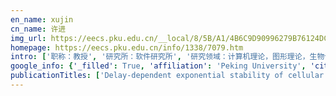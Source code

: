 ```yaml
---
en_name: xujin
cn_name: 许进
img_url: https://eecs.pku.edu.cn/__local/8/5B/A1/4B6C9D90996279B76124DCA8843_375FB468_47B5.jpg?e=.jpg
homepage: https://eecs.pku.edu.cn/info/1338/7079.htm
intro: ['职称：教授', '研究所：软件研究所', '研究领域：计算机理论，图形理论，生物计算机，生物信息学 ', '办公电话：86-10-6275 0359', '电子邮件：jxu@pku.edu.cn', '个人主页： ']
google_info: {'_filled': True, 'affiliation': 'Peking University', 'citedby': 4952, 'citedby5y': 1384, 'cites_per_year': {2001: 29, 2002: 19, 2003: 63, 2004: 84, 2005: 195, 2006: 244, 2007: 379, 2008: 405, 2009: 501, 2010: 323, 2011: 290, 2012: 358, 2013: 320, 2014: 291, 2015: 278, 2016: 294, 2017: 229, 2018: 295, 2019: 241, 2020: 45}}
publicationTitles: ['Delay-dependent exponential stability of cellular neural networks with time-varying delays', 'Global exponential stability of Hopfield neural networks with continuously distributed delays', 'Application of a novel IWO to the design of encoding sequences for DNA computing', 'Global asymptotic stability of Hopfield neural networks with transmission delays', 'Stability analysis for cellular neural networks with variable delays', 'On the global stability of delayed neural networks', 'A simple simulated annealing algorithm for the maximum clique problem', 'On global exponential stability of delayed cellular neural networks with time-varying delays', 'Delay-dependent global stability results for delayed Hopfield neural networks', 'Delay-dependent global stability condition for delayed Hopfield neural networks', 'Stability of cellular neural networks with delay', 'A new method for the discovery of essential proteins', 'Global exponential convergence analysis of delayed neural networks with time-varying delays', 'Global exponential stability for nonautonomous cellular neural networks with delays', 'Some notes on 2-D graphical representation of DNA sequence', 'Probe machine', 'Programmable DNA tile self-assembly using a hierarchical sub-tile strategy', 'A hybrid quantum chaotic swarm evolutionary algorithm for DNA encoding', 'DNA solution of a graph coloring problem', 'Exploring new cryptographical construction of complex network data', 'DNA 计算机原理, 进展及难点 (Ⅰ): 生物计算系统及其在图论中的应用', 'A membrane evolutionary algorithm for DNA sequence design in DNA computing', 'PI3K/Akt signaling pathway is involved in the pathogenesis of ulcerative colitis', 'The use of raw and acid-pretreated bivalve mollusk shells to remove metals from aqueous solutions', 'Sticker DNA computer model—part I: theory', 'A Chinese postman problem based on DNA computing', 'Circular DNA logic gates with strand displacement', '系统的核与核度 (Ⅰ)', 'Genome-wide misexpression of X-linked versus autosomal genes associated with hybrid male sterility', 'The key-models and their lock-models for designing new labellings of networks', 'Parallel DNA arithmetic operation based on n-moduli set', 'Stability of delayed cellular neural networks', 'New stability conditions for neural networks with constant and variable delays', 'A DNA computer model for solving vertex coloring problem', 'Better prediction of the location of α‐turns in proteins with support vector machine', 'CREB, a possible upstream regulator of Bcl-2 in trichosanthin-induced HeLa cell apoptosis', 'Arithmetic computation using self-assembly of DNA tiles: subtraction and division', 'Delay-dependent exponential stability criteria for non-autonomous cellular neural networks with time-varying delays', 'A review on DNA computing models', 'A DNA algorithm for the graph coloring problem', 'DNA 计算机原理, 进展及难点 (Ⅳ): 论 DNA 计算机模型', 'DNA 计算的研究进展与展望', 'One-time-pads encryption in the tile assembly model', 'A new DNA computing model for the NAND gate based on induced hairpin formation', '粘贴 DNA 计算机模型 (Ⅰ): 理论', 'Molecular logic computing model based on self-assembly of DNA nanoparticles', '基于遗传算法的 0/1 背包问题求解', 'Improved taboo search algorithm for designing DNA sequences', 'The optimization of DNA encodings based on GA/SA algorithms', 'An improved result for complete stability of delayed cellular neural networks', 'Solid phase based DNA solution of the coloring problem', '粘贴 DNA 计算机模型 (Ⅱ): 应用', '快速排序算法研究', '图的顶点着色问题的 DNA 算法', '基于分子信标的 DNA 计算', 'Molecular logic computing model based on DNA self-assembly strand branch migration', 'An unenumerative DNA computing model for vertex coloring problem', 'A new global stability result for delayed neural networks', 'On global exponential stability of discrete-time Hopfield neural networks with variable delays', '最小顶点覆盖问题的闭环 DNA 算法', 'An algorithm of DNA computing on 0-1 planning problem', '0—1 规划问题的 DNA 计算', 'An analysis on the global asymptotic stability for neural networks with variable delays', 'DNA sequence design based on template strategy', 'Global exponential stability for nonautonomous cellular neural networks with unbounded delays', 'A surface-based DNA algorithm for the minimal vertex coverproblem', 'Fluorescent nanoparticle beacon for logic gate operation regulated by strand displacement', '基于分治的背包问题 DNA 计算机算法', 'A DNA algorithm for graph vertex coloring problem', 'Neural networks and graph theory', '求解 TSP 算法', '求解线性规划的单纯形法的直接方法', '基于闭环 DNA 模型的八皇后问题算法', '最大匹配问题的 DNA 表面计算模型', 'Coritivity-based influence maximization in social networks', 'A uniform framework for community detection via influence maximization in social networks', 'An algorithm of sticker DNA chip model on making spanning tree problem', 'On global exponential stability of nonautonomous delayed neural networks', '2) TAN Gang-Jun 2) FAN Yue-Ke2) GUO Yang-An3) 1)(School of Electronic Engineering and Computer Science, Peking University, Beijing 100871) 2)(Institute of Biomolecular Computer …', '路径排序问题基于表面的 DNA 算法', 'Sticker DNA computer model—Part II: Application', 'DNA computation model to solve 0–1 programming problem', '遗传交叉运算的可达性研究', '一种混沌神经网络模型及其在优化中的应用', 'Closed circle DNA algorithm of change positive-weighted Hamilton circuit problem', 'Size controlled Ag nanoparticles within pores of monolithic mesoporous silica by ultrasonic irradiation', 'Global exponential convergence analysis of Hopfield neural networks with continuously distributed delays', 'Global exponential convergence analysis of delayed cellular neural networks', 'A DNA sticker algorithm for bit-substitution in a block cipher', 'Global asymptotic stability of cellular neural networks with infinite delay', 'Global asymptotic stability analysis of neural networks with time-varying delays', '系统的核与核度理论 (Ⅱ): 优化设计与可靠通讯网络', 'TSP 的 DNA 计算算法', '1) ZHANG Lei 2) 1)(Institute of Biomolecular Computer, Huazhong University of Science and Technology, Wuhan 430074) 2)(Department of Technology, China Construction Bank …', '背包问题的遗传算法求解', '有向最短哈密尔顿路问题的 DNA 算法', '反对称离散 Hopfield 网络的稳定性理论', '最短路问题的闭环 DNA 算法', '基于闭环 DNA 计算的最大独立集问题的算法', '基于闭环 DNA 的边着色问题 DNA 算法', '离散 Hopfield 神经网络的稳定性研究', 'Algorithm for elliptic curve Diffie-Hellman key exchange based on DNA tile self-assembly', 'Research on invasive weed optimization based on the cultural framework', 'Exponential stability for nonautonomous neural networks with variable delays', '空中目标威胁排序的灰色聚类决策方法', 'A genetic algorithm for solving multi-constrained function optimization problems based on KS function', '最大流问题的 DNA 计算两阶段法', '一种研究系统的新方法—核与核度法', 'Chaotic fruit fly optimization algorithm', 'A molecular logical switching beacon controlled by thiolated DNA signals', 'A generalized LMI-based approach to the global asymptotic stability of discrete-time delayed recurrent neural networks', '背包问题的闭环 DNA 算法', 'Global stability of bidirectional associative memory neural networks with continuously distributed delays', '基于质粒 DNA 匹配问题的分子算法', 'Ultraviolet assisted injection liquid source chemical vapour deposition (UVILS‐CVD) of tantalum pentoxide', 'On the signed Roman k-domination: Complexity and thin torus graphs', 'On dominating sets of maximal outerplanar and planar graphs', 'Prediction of π-turns in proteins using PSI-BLAST profiles and secondary structure information', 'The improvement on algorithm of DNA computing on 0-1 planning problem', 'Improve capability of DNA automaton: DNA automaton with three internal states and tape head move in two directions', '神经网络与图论', 'Twin Odd-Graceful Trees Towards Information Security', 'DNA sequential logic gate using two-ring DNA', 'Control of gold nanoparticles based on circular DNA strand displacement', 'Dept. of Control Sci. & Eng., Huazhong Univ. of Sci. & Tech., Wuhan 430074, China.; A new design method of maximum inductor value for PWM rectifier [J]', 'A random walk DNA algorithm for the 3-SAT problem', '资源管理决策的数学模型', 'DNA 计算机: 原理, 进展及难点 (Ⅱ) 计算机 “数据库” 的形成——DNA 分子的合成问题', 'Sticker DNA computer model-Part: Theory', '图的最大权团的 DNA 计算', '基于 Hopfield 网络的图的着色算法', 'Kernel-kNN: 基于信息能度量的核 k-最近邻算法', 'A global heuristically search algorithm for DNA encoding', '2. Department of Control Science and Engineering, Huazhong University of Science and Technology, Wuhan 430074, China; Closed circle DNA algorithm of Eight Queens problem [J]', '图顶点着色问题的 DNA 粘贴算法', 'DNA 计算: 一种新的计算模式', '0-1 planning problem based on DNA computing', 'DNA 计算中的编码方法研究', '赋权 Hamilton 路的 DNA 计算模型', 'A survey of DNA computing', '广义高斯分布随机变量的仿真', 'Dynamic community detection based on game theory in social networks', 'Nanoparticle aggregation logic computing controlled by DNA branch migration', 'A novel computing model of the maximum clique problem based on circular DNA', 'DNA Computer Principle, Advances and Difficulties (Ⅲ): The Structure and Character of" Data" in DNA Computing', 'DNA 计算机原理, 进展及难点 (Ⅲ): 分子生物计算中的数据结构与特性', '基于闭环 DNA 的指派问题算法', '分子信标芯片计算在 0-1 整数规划问题中的应用', '一种图顶点着色 DNA 计算机模型', '基于氨基酸分类的基本氨基酸秩序的研究', 'Using DNA to solve the maximum weight clique of graphs', 'DNA computing based on molecular beacons', 'DNA 计算与背包问题', 'DNA 芯片在 0—1 规划问题中的应用', '具有暂态混沌动力学的神经网络及其在函数优化计算中的应用', "The chromatic polynomial between graph & its complement—about Akiyama and Hararys' open problem", '系统的核与核度理论 (V): 系统和补系统的关系', 'A topic model for co-occurring normal documents and short texts', 'Semitotal domination in claw-free cubic graphs', 'A characterization of trees with equal independent domination and secure domination numbers', '图的最大团与最大独立集粘贴犇犖犃计算模型', '基于粘贴 DNA 芯片模型的八皇后问题算法', 'Multi-objective carrier chaotic evolutionary algorithm for DNA sequences design', '最优指派问题 DNA 算法', '最小顶点覆盖问题的改进粘贴模型', '社交网络结构特性分析及建模研究进展', '社交网络的结构支撑理论', 'A Molecular Computing Model for 0-1 Programming Problem Using DNA Nanoparticles', 'Vertex-distinguishing E-total colorings of graphs', 'DNA 缩短法计算模型求解最大独立集问题', 'Efficient DNA sticker algorithms for DES', 'DNA computer principle, advances and difficulties(IV): On the models of DNA computer.', 'Closed circle DNA algorithm of the minimal covering problem', '基于质粒的 DNA 计算模型研究', '细胞神经网络的全局指数稳定性', '分组遗传算法用于图的着色', '基于 Hopfield 网络的图的同构算法', 'On Generalized Total Graceful labellings of Graphs', 'NP-completeness of local colorings of graphs', 'The domination complexity and related extremal values of large 3D torus', 'Size of edge-critical uniquely 3-colorable planar graphs', 'Clustering PPI data by combining FA and SHC method', '生物计算机时代即将来临', 'Adaboost with SVM-based classifier for the classification of brain motor imagery tasks', 'Application of DNA self-assembly on graph coloring problem', 'Algorithm of graph isomorphism with three dimensional DNA graph structures', '可满足性 (SAT) 问题的几种 DNA 计算模型', 'A Surface-Based DNA algorithm for the minimal vertex cover problem', 'DNA 计算原理及系统分析', 'Attainability of genetic crossover operator', '组合优化中的 DNA 计算', '自相似过程的几种模型', '选择和变异算子的作用分析', '系统的核与核度理论 (Ⅶ): 子核与核度的计算', '超立方体的谱 (英文)', 'Boole 函数的线性可分性 (Ⅰ)——n-维超立方体的基本理论', 'On graphs with the maximum edge metric dimension', 'Weak {2}-domination number of Cartesian products of cycles', 'A personalized next-song recommendation system using community detection and markov model', 'Binding assistance triggering attachments of hairpin DNA onto gold nanoparticles', '自组装 DNA 链置换分子逻辑计算模型', '自组装 DNA/纳米颗粒分子逻辑计算模型', 'Application of molecular beacon chip on 0-1 integer programming problem', 'Solving the 0–1 multi-objective knapsack problem using self-assembly of DNA tiles', 'A new Turán number for quadrilateral', 'Algorithm of solving the subset-product problem based on DNA tile self-assembly', '2, LI Yi-ping1, CHENG Wei-ning1, SONG Yue-qin1, WU Jun-xiang1, SUN Hui-zhong3, JIA Hui2 (1 College of Plant Protection, Northwest A & F University, Yangling, Shaanxi 712100 …', 'A novel global exponential stability result for discrete-time cellular neural networks with variable delays', '黑白数字图像的有穷状态自动机表示方法', 'Recursive formula for calculating the chromatic polynomial of a graph by vertex deletion', '最小顶点覆盖问题的 DNA 分子算法', '图的最小顶点覆盖问题的面上 DNA 解法', '基于 DNA 计算的 RNA 数字编码', '1, 2, FEI Qi 1, WANG Ying luo 2 (1. System Science Research Institute, Huazhong University of Science and Technology, Wuhan 430074, China; 2. Management College, Xi\ue131 an …', '信息交流网络系统优化设计的核与核度法', 'Graph Theory Towards New Graphical Passwords In Information Networks', 'On spectral graph embedding: A non-backtracking perspective and graph approximation', 'Fast parallel path concatenation for graph extraction', 'A note on uniquely 3-colourable planar graphs', 'On secure domination in trees', 'Influence maximization in social networks based on non-backtracking random walk', 'Acyclically 4-colorable triangulations', 'Theory on the Structure and Coloring of Maximal Planar Graphs (1) Recursion Formulae of Chromatic Polynomial and Four-Color Conjecture', 'Fast search to detect communities by truncated inverse page rank in social networks', 'A molecular computing model for maximum independent set based on origami and greedy algorithm', '一种新型 DNA 自组装磁珠光电检测系统及其在 DNA 计算机研制中的应用', 'A parallel type of DNA computing model for graph vertex coloring problem', 'A DNA length reducing computing model for maximum independent set problem', 'Application of DNA self-assembly on 0-1 integer programming problem', 'Performing DNA computation with RecA-mediated triple-stranded DNA structure', 'DNA 计算模型的研究', '基于三链核酸的 DNA 计算', 'A novel DNA computing model based on RecA-mediated triple-stranded DNA structure', 'LVQ 神经网络方法预测蛋白质结构中的二硫键', 'DNA algorithm for edge-coloring problem of closed circle DNA', '基于自组织特征映射的图像分割算法研究', '资源优化模型及遗传算法', 'DNA 计算中若干理论问题的研究', 'DNA 序列二维图表示和有关分析', 'Sticker DNA computer model-Part II: Application', '图的最小顶点覆盖问题的质粒 DNA 计算模型', '时滞双向联想记忆神经网络的全局稳定性', '基于暂态混沌神经网络的组播路由算法', '图的对策着色和对策色数', 'Self-complementary graphs and Ramsey numbers Part I: the decomposition and construction of self-complementary graphs', 'Boole 函数的线性可分性 (Ⅱ)——判别 Boole 函数线性可分的若干准则', 'A New Method of Stud of Studying System── System Core and Coritivity [J]', '论自补图的构造 (Ⅰ)', 'On adjacent vertex-distinguishing total chromatic number of generalized mycielski graphs', 'On purely tree-colorable planar graphs', '极大平面图的结构与着色理论 (4)-运算与 Kempe 等价类', 'A topic model for hierarchical documents', 'Neighbor sum distinguishing total coloring of graphs embedded in surfaces of nonnegative Euler characteristic', '极大平面图的结构与着色理论 (2) 多米诺构形与扩缩运算', 'Acyclic 3-coloring of generalized Petersen graphs', '可满足性问题的巨磁电阻型犇犖犃计算模型', 'Integer factorization based on the tile assembly model', '多重 Mycielski 图的点可区别全染色', 'A molecular computing model for 3-coloring graph problem based on circular DNA branch migration', 'DNA 计算机原理, 进展及难点 (V): DNA 分子的固定技术', '基于 DNA 计算的指派问题', 'An algorithm of assignment problem based on closed circle DNA', 'Algorithm of DNA computing of TSP', '子集和问题的 O (1.414^ n) 链数 DNA 计算机算法', 'Programmable pushdown store base on DNA computing', 'DNA computing model of the integer linear programming problem based on molecular beacon', 'General DNA automaton model with r/w tape', '边连通度问题的三维 DNA 图结构解法', '基于遗传算法的图关联着色算法', '案例分析中的 DNA 计算', '具有连续分布时滞的双向联想记忆神经网络的全局稳定性', '高维空间中基于 DNA 计算的 RNA 数字编码的运算法则', '求解接点网络问题的 DNA 算法', '若干图类的邻强边染色', '不同演化模式的离散 Hopfield 网络的稳定性研究', '延迟离散 Hopfield 型网络的异步收敛性', '1/f 过程的混沌模型', '离散型神经网络的数学理论 (Ⅰ)—网络状态图', 'Hopfield 网的关联分析', '神经网络求解 TSP 问题的理论分析及其改进', '旅行商问题的 Hopfield 神经网络算法', '系统的核与核度理论 (Ⅵ) 一核与核度在研究小群体人际关系中的应用', 'The core and coritivity of a system (IV)—Relations between a system and its complement', 'New-type Graphical Passwords Made By Chinese Characters With Their Topological Structures', 'A DNA computing model for the graph vertex coloring problem based on a probe graph', 'FI-GRL: Fast Inductive Graph Representation Learning via Projection-Cost Preservation', '极大平面图的结构与着色理论 (3) 纯树着色与唯一 4-色极大平面图猜想', '$$$$-labeling for brick product graphs', 'A logical characterization of extensive games with short sight', 'Tree-core and tree-coritivity of graphs', 'Solving the Fixed Graph Coloring Problem by Simulated Annealing and Greedy Search', 'A note on local coloring of graphs', 'The DNA computation model based on giant magnetoresistance for SAT problem', 'Theory on structure and coloring of maximal planar graphs (i): relationship between structure and coloring', '利用不动点定理研究奇摄动边值问题', '基于环形 DNA 分子的一种求解最大集团的计算模型', '基于自组装 DNA 计算的 RSA 密码系统破译方案', 'Solving 0-1 Planning Problem Based on Self-Assembly of DNA Tiles', 'On the Adjacent-vertex Strong Distinguishing Total Chromatic Number of S_0+ F_n and S_1+ F_n [J]', 'Computation of some generalized Ramsey numbers', 'Lower bounds on Ramsey numbers R (6, 8), R (7, 9) and R (8, 17)', 'DNA algorithm on making spanning tree problem', '0-1 规划问题的闭环 DNA 算法', 'Convergence of discrete-time cellular neural networks with time-varying delays', '经典 Ramsey 数 DNA 计算模型 (Ⅰ): 位序列计算模型', '经典 Ramsey 数 DNA 计算模型 (Ⅱ): 基于位序列的 DNA 计算模型', 'Plasmid resolving the satisfiability problem with DNA computing models', 'Improved exponential time lower bound of Knapsack problem under BT model', '基于图的匹配方法预测蛋白质结构中的二硫键', '0-1 整数规划问题的半自动化 DNA 计算模型', '基于径向基函数网络的显微结构下目标三维测量', '基于剪接系统的有向哈密顿路问题分析', 'Improved sticker model of the minimal covering problem.', 'A mathematical model and genetic algorithm for resource optimization', '激光诱导荧光技术在 DNA 计算输出中的应用', '一种用于中药配方优化的 DNA 算法', '基于前馈多层感知网络的图像边缘检测算法', '延迟离散 Hopfield 网络的动态特征分析', 'DNA 计算在图论中的应用', '具有时滞的细胞神经网络的稳定性', 'DNA 计算的原理和模型', '一类离散 Hopfield 网络的吸引特性研究', '细胞神经网络渐进行为的研究', 'Boole 函数的稳健线性可分及其计数', '2—重自补图论 (Ⅰ)——度序列特征', 'Boole 函数的非线性可分性── n-维超立方体的一些计数性质', '论图的坚韧度 (Ⅰ)── 基本理论', '图及其补图的荫度和线荫度的关系', '5 个顶点所有 136 个有向自补图的构造', '图 的 顶 点 着 色 问 题 的 DNA 算 法', 'On the trees with same signed edge and signed star domination numbers', 'A Core Theory Based Algorithm for Influence Maximization in Social Networks', 'A sufficient condition for planar graphs with maximum degree 6 to be totally 8-colorable', '极大平面图的结构与着色理论', 'Connections Between Several Distributions of Scale-free Networks', 'Maximum Leaf Spanning Trees of Growing Sierpinski Networks Models', 'Construction of a genetic conditional learning system in Escherichia coli', '一类具有边界层性质的二次奇摄动边值问题', 'Online Social Network Model Based on Local Preferential Attachment', 'Clustering PPI Data through Improved Synchronization-Based Hierarchical Clustering Method', 'DNA 计算及其应用简介', 'DNA computing model based on photoelectric detection system with magnetic beads', 'Factoring Integers in the Tile Assembly Model', 'Implementation of the timetable problem using self-assembly of DNA tiles', 'Implementation of the Multidimensional Knapsack Problem Using Self-Assembly of DNA Tiles', 'A “Nano-Dial” Molecular Computing Model Based on Circular DNA', '一种线性局部切空间判别分析算法', '基于 k-Means 均匀效应的健壮聚类初始算法', 'General nucleic acid sequence design using implicit enumeration', 'Equitable Total Coloring of Graph S_n+ F_n and Graph S_n+ W_n', "Vertex-distinguishing Total Chromatic Number of Mycielski's Graph of Complete Bipartite Graph [J]", 'Pollard p-1 因子分解的 DNA 计算机改进算法', 'A recursive molecular sticker algorithm for the maximal clique problem', '基于地理网格和灰色关联的目标数据融合', '赋权型自动机的不同模型研究', 'DNA algorithm with two phases for maximum flow', '系列平行图的邻强边色数', 'MAX-SAT 问题的分子信标解决方法', '延迟离散 Hopfield 网络的稳定性条件', 'Global exponential stability for delayed cellular neural networks and estimate of exponential convergence rate', '炼钢连铸生产中炉机优化匹配问题的算法', '具有时滞的一阶细胞神经网络动态行为研究', '延迟离散 Hopfield 神经网络的动态行为', 'DAD 计算中的遍历理论模型及算法', '一般可计算均衡模型的自适应遗传算法研究', 'DNA 计算的粘贴模型及在组合优化中的应用', '用混合遗传算法求解图的邻强边着色问题', '求解 Job—shop 调度问题的遗传算法', '基于神经网络的单通道冗余 VLSI/WSI 阵列重构算法', '扩展自相似过程的小波变换', '一类离散 Hopfield 网络吸引状态的特征分析', '与任意图正交的 [0, k_i] _1~ m-因子分解', '解 Job—Scheduling 调度问题的一种遗传算法', '基于 Hopneld 网络的图的最大团和最大独立集算法', '神经网络与图论', 'THE CORE AND CORITIWTY OF ASYSTEM (VI)── APPLICATIONS OF THE CORE AND CORITIVITY TO RELATIONS RESEARCH IN SMALL GROUPS INTERPERSONAL', 'On System Core and Coritivity (Ⅰ)', '串联 n—圈图的色多项式', '具有多个强正则自补图的最小阶数', '9 个顶点的所有 36 个自补图', '论自补度序列图', 'Solving the 0–1 planning problem based on self-assembly of DNA tiles', '图3-着色问题的O链数DNA计算机算法', 'Design and Implementation of Vibration Energy Harvester Based on MSMA Cantilever Beam', 'Construction of acyclically 4-colourable planar triangulations with minimum degree 4', 'On Uniquely 3-Colorable Plane Graphs without Adjacent Faces of Prescribed Degrees', 'On acyclically 4-colorable maximal planar graphs', 'The k-Distance Independence Number and 2-Distance Chromatic Number of Cartesian Products of Cycles', '基于探针图的并行型图顶点着色 DNA 计算模型', 'A New Type of Graphical Passwords Based on Odd-Elegant Labelled Graphs', '基于网络结构与用户内容的动态兴趣识别方法', 'Computational ability in games: Individual difference and dynamics', 'On magic matching sets having many magic parameters in information networks', 'Frequency assignment problem in networks with limited spectrum', 'Some Cryptography Models Designed by Double Odd-Edge Labelling of Trees', 'The Enumeration of Flippable Edges in Maximal Planar Graphs', 'Kempe 变换理论研究进展', '4-正则图着色的 Kempe 等价性', '众筹项目的社交网络影响力预测与分析', '一种特殊的多米诺扩缩运算', 'Exploring Topsnut-Graphical Passwords by Twin Odd-elegant Trees', 'On Adjacent Vertex-Distinguishing Total Chromatic Number of Generalized Petersen Graphs', 'Constructions of uniquely 3-colorable graphs', '一类奇摄动三阶拟线性边值问题的渐近解', '面向用户话题相似性特征的链路预测方法', 'On uniquely 3-colorable plane graphs without prescribed adjacent faces', '极大平面图理论研究进展', '反 3 平均集的性质与构造', 'Tree-colorable maximal planar graphs', '匹配渐近展开法, 多尺度方法及合成展开法在奇摄动边值问题中的应用', '二阶椭圆型方程奇摄动边值问题的渐近解', '可满足性问题生物砖翻转细胞计算模型', '全错位排列问题的一种改进的表面 DNA 计算模型', 'CmDSP: 一种可配置媒体数字信号处理器', 'DNA Computing Model Based on Self-Assembled Nanoparticle Probes for SAT Problem', 'Photoelectric DNA-Detection Platform with Assembled Magnetic Beads', 'Breaking DES in tile assembly models', 'On the Smarandachely Adjacent Vertex Total Coloring of C_n~ 2', '基于自组装算法破译 RSA 公钥密码系统', 'Ramsey Multiplicities of Graphs with Five Vertices', 'Adjacent Vertex Reducible Vertex-Total Coloring of Graphs', '一种二次投影识别蛋白质谱数据的新方法', 'Mathematical Proofs of Two Conjectures: The Four Color Problem and The Uniquely 4-colorable Planar Graph', 'Molecular computations of the maximal clique problem using DNA self-assembly', 'Deterministic algorithm for the reordering problem using tile assembly', '基于 4 模数集的并行 DNA 算术运算', 'Vertex-distinguishing Total Chromatic Nnumber of S_m× S_n, S_m× F_n and S_m× W_n [J]', 'On a Number of Adjacent Vertex-distinguishing Edge Total of Double Graphs', '最小 Hamilton 路算法在蛋白质结构预测中的应用', '并行型 Ramsey 数 DNA 计算模型', '经典犚犪犿狊犲狔数犇犖犃计算模型 (Ⅰ): 位序列计算模型', '基于压电基因传感器的犇犖犃计算', 'DNA computing-based algorithm for assignment problems', 'Pollard p-1 因子分解的 DNA 计算机算法', '基于特定模数集的并行 DNA 算术运算', '基于压电基因传感器的 DNA 计算', '基于压电基因传感器的 DNA 计算 (英文)', '子集和问题的犗 (1\ue010 414 狀) 链数犇犖犃计算机算法', 'SPECIAL REPORT: BIC-TA 2006-DNA Computing', '犇犖犃计算机原理, 进展及难点 (Ⅳ): 论犇犖犃计算机模型', 'A study of the prediction of open alpha-turns', '利用剩余数制简化 DNA 算术运算', '广义 α 转角的预测研究', 'Predicting melting temperature (tm) of DNA duplex based on neural network', 'The Semi-roboticized DNA Computing Model of the 0-1 Integer Programming Problem', '图的顶点着色问题的一种 DNA 算法', '图论方法研究蛋白质结构预测问题', '基于联合残基力场的蛋白质能量优化', '三端分子电子器件通用模型', 'Global exponential stability analysis in cellular neural networks with time-varying coefficients and delays', 'Globally exponential stability of non-autonomous delayed neural networks', '基于聚亚苯基分子器件的二进制减法器', 'Application of Kohonen networks for image segmentation', '系列平行图的邻强边色数 (英文)', '基于可满足解空间的 DNA 算法——解决最小顶点覆盖问题', '中药最优配方筛选的图论方法', '一维下料问题的几点注记', '基于 DNA 计算的 RNA 序列多点 “突变” 与首段碱基的数字编码及其运算法则', 'Global exponential convergence analysis of delayed neural networks with time-varying delays', 'Wollkind, DJ 70, 55', '前向神经网络结构优化的研究进展', '离散时间反馈神经网络的渐近行为研究', 'DNA 序列高维空间数字编码运算法则的进一步结果', '电冰箱模糊控制器的研制', '离散时间细胞神经网络的收敛性条件', '离散 Hopfield 神经网络的异步渐近行为', '稳健二进神经网络及其基本性质研究', '[O,ki]1/m-factorizations orthogonal to a subgraph', '[0, ki] 1m-FACTORIZATIONS ORTHOGONAL TO A SUBGRAPH', '[0, k_i] _1~ m-FACTORIZATIONS ORTHOGONAL TO A SUBGRAPH', 'l/f 过程与稳定分布过程的关系', '平面测试问题的一种新型的神经网络算法', '基于神经网络的降阶 VLSI/WSI 阵列重构算法', '顺序存取设备最优存储的遗传算法', 'The enumeration of self-complementary k-multigraphs', '图的边重构性的一个注记', '解 Job-Scheduling 调度问题的一种遗传算法', '稳健二进前向网络的遗传训练方法', 'Boole 函数的稳健线性可分及其计数', '一类离散 Hopfield 网的特征分析 (Ⅱ)——稳定吸引状态的结构', '遗传算子作用机理分析及其改进', '稳健二进前向网络的遗传训练方法', '图的正交 [0, k_i] _1~ m-因子分解 (英文)', '图的正交 [0, ki] 1^ m—因子分解', '基于环形结构的联想记忆网络', '论图的坚韧度 (Ⅱ)', '离散 Hopfield 神经网络稳定性理论的研究进展与展望', '计算图的色多项式的一种新的方法── 缩点递推算法', '2-重自补图论 (Ⅲ)── 计数理论', '标定自补图的计数', '论自补图的构造 (Ⅱ)', '阶数不超过 8 的标定自补图的计数', '二色有向图及二色有向自补图的计数与构造', '8 个顶点的所有 10 个自补图', 'The Enumeration Formulars about the Spanning-tree of Several Types of Graphs', '几类图的支撑树的计数公式', '关于自补置换的若干结果', '一类带双复变量广义无穷积分的求解', '偶自补图的计数', 'A Battery Charge and Discharge Device Using PID Genetic Algorithm Based on PWM Rectifier', 'BIC-TA 2008 Organisation', 'Dept of Control Science and Eng., Huazhong Univ. of Sci. and Tech., Wuhan 430074, China', 'Support Information: A Molecular Logical Switch beacon controlled by thiolated DNA signals', '具有暂态棍冲动力学的神经网络及其在函数优化计算中的应用', '计算机’数据库 (的形成)))!"# 分子的合成问题', 'We consider the generic problem of Secure Aggregation of Distributed Information (SADI), where several agents acting as a team have information distributed amongst them …']
---
```

